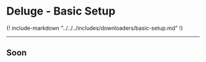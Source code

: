 # Deluge - Basic Setup

{! include-markdown "../../../includes/downloaders/basic-setup.md" !}
<!-- --8<-- "includes/downloaders/basic-setup.md" -->

------

## Soon
